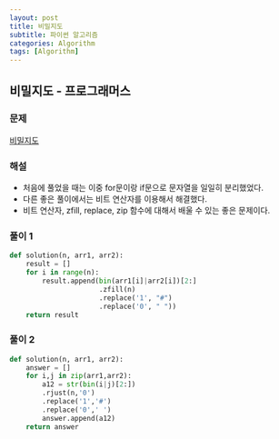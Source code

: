 ```yaml
---
layout: post
title: 비밀지도
subtitle: 파이썬 알고리즘 
categories: Algorithm
tags: [Algorithm]
---
```

## 비밀지도 - 프로그래머스

### 문제
[비밀지도](https://school.programmers.co.kr/learn/courses/30/lessons/17681)

### 해설
* 처음에 풀었을 때는 이중 for문이랑 if문으로 문자열을 일일히 분리했었다.
* 다른 좋은 풀이에서는 비트 연산자를 이용해서 해결했다.
* 비트 연산자, zfill, replace, zip 함수에 대해서 배울 수 있는 좋은 문제이다.

### 풀이 1
```python
def solution(n, arr1, arr2):
    result = []
    for i in range(n):
        result.append(bin(arr1[i]|arr2[i])[2:]
                      .zfill(n)
                      .replace('1', "#")
                      .replace('0', " "))
    return result
```
### 풀이 2
```python
def solution(n, arr1, arr2):
    answer = []
    for i,j in zip(arr1,arr2):
        a12 = str(bin(i|j)[2:])
        .rjust(n,'0')
        .replace('1','#')
        .replace('0',' ')
        answer.append(a12)
    return answer
```
